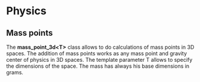 # Physics

## Mass points

The **mass_point_3d\<T\>** class allows to do calculations of mass points in 3D spaces. The addition of mass points works as any mass point and gravity center of physics in 3D spaces. The template parameter T allows to specify the dimensions of the space. The mass has always his base dimensions in grams.
